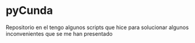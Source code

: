 # pyCunda
Repositorio en el tengo algunos scripts que hice para solucionar algunos inconvenientes que se me han presentado
